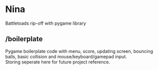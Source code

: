 # Nina

Battletoads rip-off with pygame library

## /boilerplate

Pygame boilerplate code with menu, score, updating screen, bouncing balls, basic collision and mouse/keyboard/gamepad input.  
Storing seperate here for future project reference.  